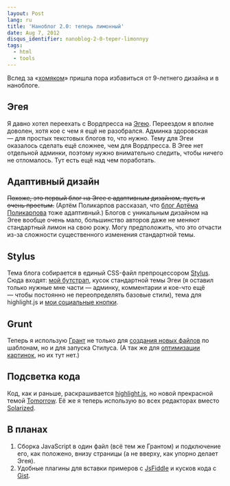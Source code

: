 ```yaml
---
layout: Post
lang: ru
title: 'Наноблог 2.0: теперь лимонный'
date: Aug 7, 2012
disqus_identifier: nanoblog-2-0-teper-limonnyy
tags:
  - html
  - tools
---
```


Вслед за «[хомяком](http://sapegin.me/)» пришла пора избавиться от 9-летнего дизайна и в наноблоге.

## Эгея

Я давно хотел переехать с Вордпресса на [Эгею](http://blogengine.ru/). Переездом я вполне доволен, хотя кое с чем я ещё не разобрался. Админка здоровская — для простых текстовых блогов то, что нужно. Тему для Эгеи оказалось сделать ещё сложнее, чем для Вордпресса. В Эгее нет отдельной админки, поэтому нужно внимательно следить, чтобы ничего не отломалось. Тут есть ещё над чем поработать.

## Адаптивный дизайн

<del>Похоже, это первый блог на Эгее с адаптивным дизайном, пусть и очень простым.</del> (Артём Поликарпов рассказал, что [блог Артёма Поликарпова](http://artpolikarpov.ru/) тоже адаптивный.) Блогов с уникальным дизайном на Эгее вообще очень мало, большинство авторов даже не меняют стандартный лимон на свою рожу. Могу предположить, что это отчасти из-за сложности существенного изменения стандартной темы.

## Stylus

Тема блога собирается в единый CSS-файл препроцессором [Stylus](http://learnboost.github.io/stylus/). Сюда входят: [мой бутстрап](https://github.com/tamiadev/tamia), кусок стандартной темы Эгеи (я оставил только нужные мне части — админку, комментарии и кое-что ещё — чтобы постоянно не переопределять базовые стили), тема для highlight.js и [мои социальные кнопки](https://github.com/sapegin/social-likes).

## Grunt

Теперь я использую [Грант](http://gruntjs.com/) не только для [создания новых файлов](http://nano.sapegin.ru/all/sozdanie-faylov-i-struktury-proekta-po-shablonam-s-pomoschyu-gru) по шаблонам, но и для запуска Стилуса. (А так же для [оптимизации картинок](https://github.com/sapegin/grunt-imgo), но их тут нет.)

## Подсветка кода

Код, как и раньше, раскрашивается [highlight.js](https://highlightjs.org/), но новой прекрасной темой [Tomorrow](https://github.com/chriskempson/tomorrow-theme/). Её же я теперь использую во всех редакторах вместо [Solarized](http://ethanschoonover.com/solarized).

## В планах

1. Сборка JavaScript в один файл (всё тем же Грантом) и подключение его, как положено, внизу страницы (а не вверху, как упорно делает Эгея).
2. Удобные плагины для вставки примеров с [JsFiddle](http://jsfiddle.net/) и кусков кода с [Gist](https://gist.github.com/).
